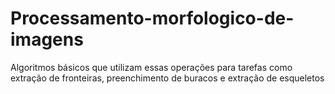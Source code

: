 # Processamento-morfologico-de-imagens
Algoritmos básicos que utilizam essas operações para tarefas como extração de fronteiras, preenchimento de buracos e extração de esqueletos

